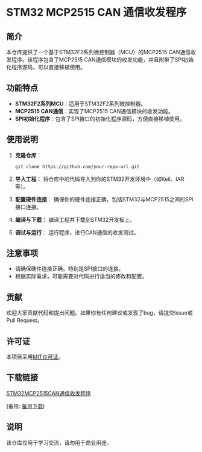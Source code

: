 # STM32 MCP2515 CAN 通信收发程序

## 简介

本仓库提供了一个基于STM32F2系列微控制器（MCU）的MCP2515 CAN通信收发程序。该程序包含了MCP2515 CAN通信模块的收发功能，并且附带了SPI初始化程序源码，可以直接移植使用。

## 功能特点

- **STM32F2系列MCU**：适用于STM32F2系列微控制器。
- **MCP2515 CAN通信**：实现了MCP2515 CAN通信模块的收发功能。
- **SPI初始化程序**：包含了SPI接口的初始化程序源码，方便直接移植使用。

## 使用说明

1. **克隆仓库**：
   ```sh
   git clone https://github.com/your-repo-url.git
   ```

2. **导入工程**：
   将仓库中的代码导入到你的STM32开发环境中（如Keil、IAR等）。

3. **配置硬件连接**：
   确保你的硬件连接正确，包括STM32与MCP2515之间的SPI接口连接。

4. **编译与下载**：
   编译工程并下载到STM32开发板上。

5. **调试与运行**：
   运行程序，进行CAN通信的收发测试。

## 注意事项

- 请确保硬件连接正确，特别是SPI接口的连接。
- 根据实际需求，可能需要对代码进行适当的修改和配置。

## 贡献

欢迎大家贡献代码和提出问题。如果你有任何建议或发现了bug，请提交Issue或Pull Request。

## 许可证

本项目采用[MIT许可证](LICENSE)。

## 下载链接
[STM32MCP2515CAN通信收发程序](https://pan.quark.cn/s/0c39cfbdf1d6) 

(备用: [备用下载](https://pan.baidu.com/s/1xQCbWKZaXSeeQgNcmhW-Tw?pwd=1234))

## 说明

该仓库仅用于学习交流，请勿用于商业用途。
